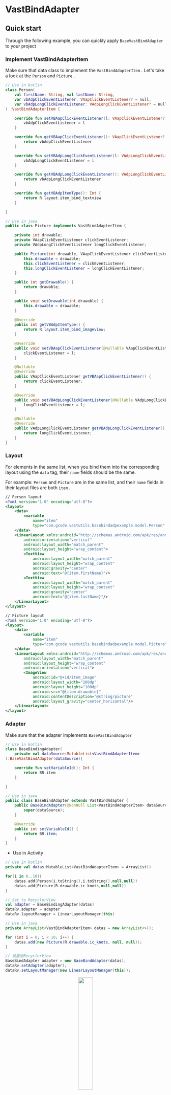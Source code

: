 # VastBindAdapter

## Quick start

Through the following example, you can quickly apply `BaseVastBindAdapter` to your project

### Implement VastBindAdapterItem

Make sure that data class to implement the `VastBindAdapterItem` . Let's take a look at the `Person` and `Picture` .

```kotlin
// Use in kotlin
class Person(
    val firstName: String, val lastName: String,
    var vbAdpClickEventListener: VAapClickEventListener? = null,
    var vbAdpLongClickEventListener: VAdpLongClickEventListener? = null,
) :VastBindAdapterItem {

    override fun setVBAapClickEventListener(l: VAapClickEventListener?) {
        vbAdpClickEventListener = l
    }

    override fun getVBAapClickEventListener(): VAapClickEventListener? {
        return vbAdpClickEventListener
    }

    override fun setVBAdpLongClickEventListener(l: VAdpLongClickEventListener?) {
        vbAdpLongClickEventListener = l
    }

    override fun getVBAdpLongClickEventListener(): VAdpLongClickEventListener? {
        return vbAdpLongClickEventListener
    }

    override fun getVBAdpItemType(): Int {
        return R.layout.item_bind_textview
    }

}
```

```java
// Use in java
public class Picture implements VastBindAdapterItem {

    private int drawable;
    private VAapClickEventListener clickEventListener;
    private VAdpLongClickEventListener longClickEventListener;

    public Picture(int drawable, VAapClickEventListener clickEventListener, VAdpLongClickEventListener longClickEventListener) {
        this.drawable = drawable;
        this.clickEventListener = clickEventListener;
        this.longClickEventListener = longClickEventListener;
    }

    public int getDrawable() {
        return drawable;
    }

    public void setDrawable(int drawable) {
        this.drawable = drawable;
    }
    
    @Override
    public int getVBAdpItemType() {
        return R.layout.item_bind_imageview;
    }

    @Override
    public void setVBAapClickEventListener(@Nullable VAapClickEventListener l) {
        clickEventListener = l;
    }

    @Nullable
    @Override
    public VAapClickEventListener getVBAapClickEventListener() {
        return clickEventListener;
    }

    @Override
    public void setVBAdpLongClickEventListener(@Nullable VAdpLongClickEventListener l) {
        longClickEventListener = l;
    }

    @Nullable
    @Override
    public VAdpLongClickEventListener getVBAdpLongClickEventListener() {
        return longClickEventListener;
    }
}
```

### Layout

For elements in the same list, when you bind them into the corresponding layout using the `data` tag, their `name` fields should be the same.

For example: `Person` and `Picture` are in the same list, and their `name` fields in their layout files are both `item` .

```xml
// Person layout
<?xml version="1.0" encoding="utf-8"?>
<layout>
    <data>
        <variable
            name="item"
            type="com.gcode.vastutils.basebindadpexample.model.Person" />
    </data>
    <LinearLayout xmlns:android="http://schemas.android.com/apk/res/android"
        android:orientation="vertical"
        android:layout_width="match_parent"
        android:layout_height="wrap_content">
        <TextView
            android:layout_width="match_parent"
            android:layout_height="wrap_content"
            android:gravity="center"
            android:text="@{item.firstName}"/>
        <TextView
            android:layout_width="match_parent"
            android:layout_height="wrap_content"
            android:gravity="center"
            android:text="@{item.lastName}"/>
    </LinearLayout>
</layout>
```

```xml
// Picture layout
<?xml version="1.0" encoding="utf-8"?>
<layout>
    <data>
        <variable
            name="item"
            type="com.gcode.vastutils.basebindadpexample.model.Picture" />
    </data>
    <LinearLayout xmlns:android="http://schemas.android.com/apk/res/android"
        android:layout_width="match_parent"
        android:layout_height="wrap_content"
        android:orientation="vertical">
        <ImageView
            android:id="@+id/item_image"
            android:layout_width="100dp"
            android:layout_height="100dp"
            android:src="@{item.drawable}"
            android:contentDescription="@string/picture"
            android:layout_gravity="center_horizontal"/>
    </LinearLayout>
</layout>
```

### Adapter

Make sure that the adapter implements `BaseVastBindAdapter`

```kotlin
// Use in kotlin
class BaseBindingAdapter(
    private val dataSource:MutableList<VastBindAdapterItem>
):BaseVastBindAdapter(dataSource){

    override fun setVariableId(): Int {
        return BR.item
    }

}
```

```java
// Use in java
public class BaseBindAdapter extends VastBindAdapter {
    public BaseBindAdapter(@NonNull List<VastBindAdapterItem> dataSource) {
        super(dataSource);
    }

    @Override
    public int setVariableId() {
        return BR.item;
    }
}
```

- Use in  Activity

```kotlin
// Use in kotlin
private val datas:MutableList<VastBindAdapterItem> = ArrayList()

for(i in 0..10){
    datas.add(Person(i.toString(),i.toString(),null,null))
    datas.add(Picture(R.drawable.ic_knots,null,null))
}

// Set to RecyclerView
val adapter = BaseBindingAdapter(datas)
dataRv.adapter = adapter
dataRv.layoutManager = LinearLayoutManager(this)
```

```java
// Use in java
private ArrayList<VastBindAdapterItem> datas = new ArrayList<>();

for (int i = 0; i < 10; i++) {
    datas.add(new Picture(R.drawable.ic_knots, null, null));
}

// 设置给RecyclerView
BaseBindAdapter adapter = new BaseBindAdapter(datas);
dataRv.setAdapter(adapter);
dataRv.setLayoutManager(new LinearLayoutManager(this));
```

<div align="center"><img src="../assets/images/VastAdapter.gif" width=30%/></div>

## Add click (or long press) event

For lists, click events are essential. `VastBindAdapter` supports you to set generic click events for lists. Of course, because your class implements the `VastBindAdapterItem` interface, you can also set click events for them individually.

### Generic click event settings

```kotlin
// Use in kotlin
adapter.setOnItemClickListener(object :VastBindAdapter.OnItemClickListener{
            override fun onItemClick(view: View, position: Int) {
                // Something you want to do
            }
        })
adapter.setOnItemLongClickListener(object :VastBindAdapter.OnItemLongClickListener{
            override fun onItemLongClick(view: View, position: Int): Boolean {
                // Something you want to do
                return true
            }
        })
```

```java
// Use in java
adapter.setOnItemClickListener((view, position) -> {
            // Something you want to do
        });
adapter.setOnItemLongClickListener((view, position) -> {
            // Something you want to do
            return true;
        });
```

### Set up individual click events

Note that if you define a click event for an item, it no longer supports generic click events.

```kotlin
// Use in kotlin
val click = object :VAapClickEventListener{
    override fun vAapClickEvent(view: View, pos: Int) {
        showShortMsg("Hello,User.And position is $pos")
    }
}

for(i in 0..10){
    datas.add(Person(i.toString(),i.toString(),click,null))
    datas.add(Picture(R.drawable.ic_knots,null,longClick))
}
```

```java
// Use in java
VAapClickEventListener click = (view, pos) -> {
    ToastUtils.showShortMsg(this,"Hello");
};

// 在设置数据源的时候设置
for (int i = 0; i < 10; i++) {
    datas.add(new Picture(R.drawable.ic_knots, click, null));
}
```

<div align="center"><img src="../assets/images/VastAdapterClick.gif" width=30%/></div>

## Add additional features to the  Adapter

The following example shows you how to add the function of judging whether the data source is empty to the Adapter

```kotlin
// Use in kotlin
class BaseBindingAdapter(
    private val dataSource:MutableList<VastBindAdapterItem>
):BaseVastBindAdapter(dataSource) {

    /**
     * Returns true if the collection is empty (does not contain any elements), otherwise false.
     * @return Boolean
     */
    fun isItemEmpty() = items.isEmpty()

    override fun setVariableId(): Int {
        return BR.item
    }

}
```

```java
// Use in java
public class BaseBindAdapter extends VastBindAdapter {
    private ArrayList<VastBindAdapterItem> datas;

    public BaseBindAdapter(@NonNull List<VastBindAdapterItem> dataSource) {
        super(dataSource);
        datas.addAll(dataSource);
    }

    @Override
    public int setVariableId() {
        return BR.item;
    }

    public Boolean isEmpty(){
        return datas.isEmpty();
    }

}
```

Of course, you can also refer to the example application

## Binding adapters

When using DataBinding, sometimes we need to customize some content. The following example shows you how to use `@BindingAdapter` in `VastBindAdapter`.

Please click [Binding adapters](https://developer.android.google.cn/topic/libraries/data-binding/binding-adapters) to learn more about binding adapters.

```kotlin
// Use in kotlin
class BaseBindingAdapter(
    private val dataSource:MutableList<VastBindAdapterItem>
):BaseVastBindAdapter(dataSource) {
    companion object {
        @JvmStatic @BindingAdapter("android:src")
        fun setImageUri(view: ImageView, imageUri: String?) {
            if (imageUri == null) {
                view.setImageURI(null)
            } else {
                view.setImageURI(Uri.parse(imageUri))
            }
        }
    }

    override fun setVariableId(): Int {
        return BR.item
    }

}
```

```java
// Use in java
public class BaseBindAdapter extends VastBindAdapter {

    @BindingAdapter("drawableStartCompat")
    public static void loadImage(TextView tv, int resId) {
        Drawable drawable = ResourcesCompat.getDrawable(App.context.getResources(),resId,null);
        tv.setCompoundDrawablesWithIntrinsicBounds(drawable,null,null,null);
    }
    
    private ArrayList<VastBindAdapterItem> datas;

    public BaseBindAdapter(@NonNull List<VastBindAdapterItem> dataSource) {
        super(dataSource);
        datas.addAll(dataSource);
    }

    @Override
    public int setVariableId() {
        return BR.item;
    }

    public Boolean isEmpty(){
        return datas.isEmpty();
    }

}
```